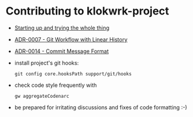 # Contributing to klokwrk-project

- [Starting up and trying the whole thing](support/documentation/article/starting-up/startingUp.md)
- [ADR-0007 - Git Workflow with Linear History](support/documentation/adr/content/0007-git-workflow-with-linear-history.md)
- [ADR-0014 - Commit Message Format](support/documentation/adr/content/0014-commit-message-format.md)
- install project's git hooks:

      git config core.hooksPath support/git/hooks

- check code style frequently with

      gw aggregateCodenarc

- be prepared for irritating discussions and fixes of code formatting :-)
